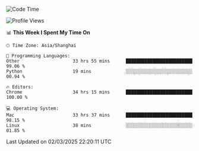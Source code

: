 <!--START_SECTION:waka-->
![Code Time](http://img.shields.io/badge/Code%20Time-3%2C574%20hrs%2033%20mins-blue)

![Profile Views](http://img.shields.io/badge/Profile%20Views-0-blue)

📊 **This Week I Spent My Time On** 

```text
🕑︎ Time Zone: Asia/Shanghai

💬 Programming Languages: 
Other                    33 hrs 55 mins      █████████████████████████   99.06 % 
Python                   19 mins             ░░░░░░░░░░░░░░░░░░░░░░░░░   00.94 % 

🔥 Editors: 
Chrome                   34 hrs 15 mins      █████████████████████████   100.00 % 

💻 Operating System: 
Mac                      33 hrs 37 mins      █████████████████████████   98.15 % 
Linux                    38 mins             ░░░░░░░░░░░░░░░░░░░░░░░░░   01.85 % 
```


 Last Updated on 02/03/2025 22:20:11 UTC
<!--END_SECTION:waka-->